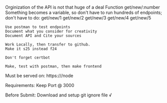 Orginization of the API is not that huge of a deal 
Function get/new/:number
	Something becomes a variable, so don't have to run hundreds of endpoints; don't have to do: 
		get/new/1
		get/new/2
		get/new/3
		get/new/4
		get/new/5
	
	Use postman to test endpoints 
	Document what you consider for creativity
	Document API and Cite your sources
	
	Work Locally, then transfer to github. 
	Make it s25 instead f24 
	
	Don't forget certbot 

	Make, test with postman, then make frontend 

Must be served on: 
	https://<FQDN>/node

Requirements: 
	Keep Port @ 3000


Before Submit: 
	Download and setup git ignore file √